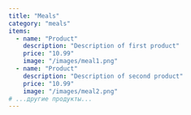 ```yaml
---
title: "Meals"
category: "meals"
items:
  - name: "Product"
    description: "Description of first product"
    price: "10.99"
    image: "/images/meal1.png"
  - name: "Product"
    description: "Description of second product"
    price: "10.99"
    image: "/images/meal2.png"
# ...другие продукты...
---
```

